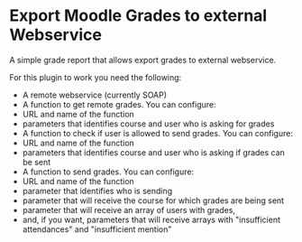 # Export Moodle Grades to external Webservice

A simple grade report that allows export grades to external webservice.

For this plugin to work you need the following:

* A remote webservice (currently SOAP)
* A function to get remote grades. You can configure:
 * URL and name of the function
 * parameters that identifies course and user who is asking for grades
* A function to check if user is allowed to send grades. You can configure:
 * URL and name of the function
 * parameters that identifies course and user who is asking if grades can be sent
* A function to send grades. You can configure:
 * URL and name of the function
 * parameter that identifies who is sending
 * parameter that will receive the course for which grades are being sent
 * parameter that will receive an array of users with grades,
 * and, if you want, parameters that will receive arrays with "insufficient attendances" and "insufficient mention"
